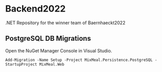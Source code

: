 # Backend2022

.NET Repository for the winner team of Baernhaeckt2022

## PostgreSQL DB Migrations

Open the NuGet Manager Console in Visual Studio.

```Add-Migration -Name Setup -Project MixMeal.Persistence.PostgreSQL -StartupProject MixMeal.Web```
